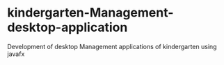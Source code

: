 # kindergarten-Management-desktop-application
 Development of desktop  Management applications of kindergarten using javafx
